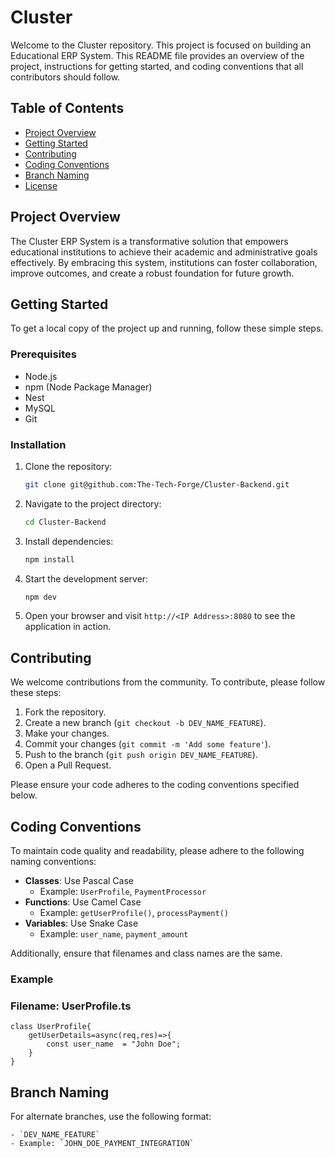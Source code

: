 # Cluster

Welcome to the Cluster repository. This project is focused on building an Educational ERP System. This README file provides an overview of the project, instructions for getting started, and coding conventions that all contributors should follow.

## Table of Contents

- [Project Overview](#project-overview)
- [Getting Started](#getting-started)
- [Contributing](#contributing)
- [Coding Conventions](#coding-conventions)
- [Branch Naming](#branch-naming)
- [License](#license)

## Project Overview

The Cluster ERP System is a transformative solution that empowers educational institutions to achieve their academic and administrative goals effectively. By embracing this system, institutions can foster collaboration, improve outcomes, and create a robust foundation for future growth.

## Getting Started

To get a local copy of the project up and running, follow these simple steps.

### Prerequisites

- Node.js
- npm (Node Package Manager)
- Nest
- MySQL
- Git

### Installation

1. Clone the repository:
   ```sh
   git clone git@github.com:The-Tech-Forge/Cluster-Backend.git
   ```

2. Navigate to the project directory:
   ```sh
   cd Cluster-Backend
   ```

3. Install dependencies:
   ```sh
   npm install
   ```

4. Start the development server:
   ```sh
   npm dev
   ```

5. Open your browser and visit `http://<IP Address>:8080` to see the application in action.

## Contributing

We welcome contributions from the community. To contribute, please follow these steps:

1. Fork the repository.
2. Create a new branch (`git checkout -b DEV_NAME_FEATURE`).
3. Make your changes.
4. Commit your changes (`git commit -m 'Add some feature'`).
5. Push to the branch (`git push origin DEV_NAME_FEATURE`).
6. Open a Pull Request.

Please ensure your code adheres to the coding conventions specified below.

## Coding Conventions

To maintain code quality and readability, please adhere to the following naming conventions:

- **Classes**: Use Pascal Case
  - Example: `UserProfile`, `PaymentProcessor`
- **Functions**: Use Camel Case
  - Example: `getUserProfile()`, `processPayment()`
- **Variables**: Use Snake Case
  - Example: `user_name`, `payment_amount`

Additionally, ensure that filenames and class names are the same.

### Example


### Filename: UserProfile.ts

```
class UserProfile{
    getUserDetails=async(req,res)=>{
        const user_name  = "John Doe";
    }
}
``` 


## Branch Naming

For alternate branches, use the following format:
```
- `DEV_NAME_FEATURE`
- Example: `JOHN_DOE_PAYMENT_INTEGRATION`
```
